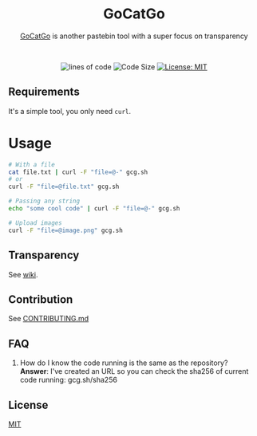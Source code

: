 <div align="center">

<h1> GoCatGo </h1>

<a href="https://gcg.sh">GoCatGo</a> is another pastebin tool with a super focus on transparency<br>

<br>

![lines of code](https://sloc.xyz/github/vaaleyard/gocatgo) ![Code Size](https://img.shields.io/github/languages/code-size/vaaleyard/gocatgo) [![License: MIT](https://img.shields.io/badge/License-MIT-blue.svg)](./LICENSE)

</div> 

## Requirements
It's a simple tool, you only need `curl`.

# Usage
```bash
# With a file
cat file.txt | curl -F "file=@-" gcg.sh
# or
curl -F "file=@file.txt" gcg.sh
```

```bash
# Passing any string
echo "some cool code" | curl -F "file=@-" gcg.sh
```

```bash
# Upload images
curl -F "file=@image.png" gcg.sh
```

## Transparency
See [wiki](https://github.com/vaaleyard/gocatgo/wiki).

## Contribution
See [CONTRIBUTING.md](./CONTRIBUTING.md)

## FAQ
1. How do I know the code running is the same as the repository?  
  **Answer**: I've created an URL so you can check the sha256 of current code running: gcg.sh/sha256

## License
[MIT](./LICENSE)
